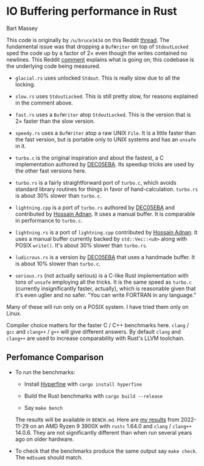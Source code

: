 # IO Buffering performance in Rust
Bart Massey

This code is originally by `/u/bruce3434` on this Reddit
[thread](https://www.reddit.com/r/rust/comments/dogxk8/why_does_buffering_the_already_buffered_stdout/).
The fundamental issue was that dropping a `BufWriter` on top
of `StdoutLocked` sped the code up by a factor of 2× even
though the writes contained no newlines. This Reddit
[comment](https://www.reddit.com/r/rust/comments/dogxk8/why_does_buffering_the_already_buffered_stdout/f5oxnlg?utm_source=share&utm_medium=web2x)
explains what is going on; this codebase is the underlying
code being measured.

* `glacial.rs` uses unlocked `Stdout`. This is really slow
  due to all the locking.

* `slow.rs` uses `StdoutLocked`. This is still pretty slow,
  for reasons explained in the comment above.

* `fast.rs` uses a `BufWriter` atop `StdoutLocked`. This is
  the version that is 2× faster than the slow version.

* `speedy.rs` uses a `BufWriter` atop a raw UNIX `File`. It
  is a little faster than the fast version, but is portable
  only to UNIX systems and has an `unsafe` in it.

* `turbo.c` is the original inspiration and about the
  fastest, a C implementation authored by
  [DEC05EBA](https://github.com/DEC05EBA). Its speedup
  tricks are used by the other fast versions here.

* `turbo.rs` is a fairly straightforward port of `turbo.c`,
  which avoids standard library routines for things in favor
  of hand-calculation. `turbo.rs` is about 30% slower than
  `turbo.c`.
  
* `lightning.cpp` is a port of `turbo.rs` authored by
  [DEC05EBA](https://github.com/DEC05EBA) and contributed by
  [Hossain Adnan](https://github.com/HossainAdnan). It uses
  a manual buffer. It is comparable in performance to
  `turbo.c`.

* `lightning.rs` is a port of `lightning.cpp` contributed by
  [Hossain Adnan](https://github.com/98982872). It
  uses a manual buffer currently backed by `std::Vec::<u8>`
  along with POSIX `write()`. It's about 30% slower than
  `turbo.rs`.

* `ludicrous.rs` is a version by
  [DEC05EBA](https://github.com/DEC05EBA) that uses a
  handmade buffer. It is about 10% slower than `turbo.c`.

* `serious.rs` (not actually serious) is a C-like Rust
  implementation with tons of `unsafe` employing all the
  tricks. It is the same speed as `turbo.c` (currently
  insignificantly faster, actually), which is reasonable
  given that it's even uglier and no safer.  "You can write
  FORTRAN in any language."

Many of these will run only on a POSIX system. I have tried
them only on Linux.

Compiler choice matters for the faster C / C++ benchmarks
here. `clang` / `gcc` and `clang++` / `g++` will give
different answers. By default `clang` and `clang++` are used
to increase comparability with Rust's LLVM toolchain.

## Perfomance Comparison

* To run the benchmarks:

  * Install [Hyperfine](https://github.com/sharkdp/hyperfine)
    with `cargo install hyperfine`

  * Build the Rust benchmarks with `cargo build --release`

  * Say `make bench`

  The results will be available in `BENCH.md`. Here are
  [my results](BENCH.md) from 2022-11-29 on an AMD Ryzen 9
  3900X with `rustc` 1.64.0 and `clang` / `clang++` 14.0.6.
  They are not significantly different than when run several
  years ago on older hardware.

* To check that the benchmarks produce the same output
  say `make check`. The `md5sum`s should match.
